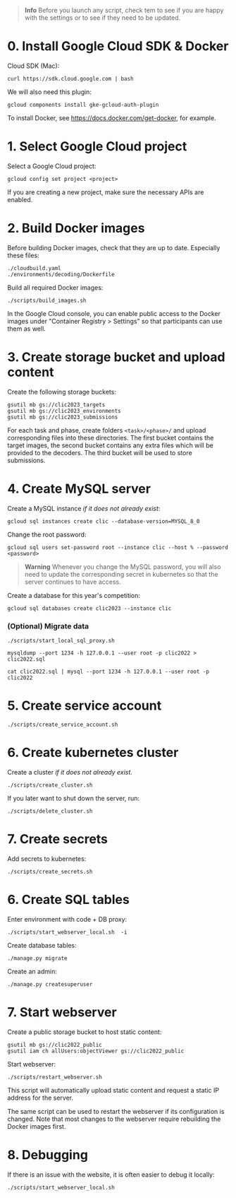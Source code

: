 > **Info**
> Before you launch any script, check tem to see if you are happy with the
> settings or to see if they need to be updated.

# 0. Install Google Cloud SDK & Docker

Cloud SDK (Mac):

	curl https://sdk.cloud.google.com | bash

We will also need this plugin:

	gcloud components install gke-gcloud-auth-plugin

To install Docker, see https://docs.docker.com/get-docker, for example.

# 1. Select Google Cloud project

Select a Google Cloud project:

	gcloud config set project <project>

If you are creating a new project, make sure the necessary APIs are enabled.

# 2. Build Docker images

Before building Docker images, check that they are up to date. Especially these files:

	./cloudbuild.yaml
	./environments/decoding/Dockerfile

Build all required Docker images:

	./scripts/build_images.sh

In the Google Cloud console, you can enable public access to the Docker images under
"Container Registry > Settings" so that participants can use them as well.

# 3. Create storage bucket and upload content

Create the following storage buckets:

	gsutil mb gs://clic2023_targets
	gsutil mb gs://clic2023_environments
	gsutil mb gs://clic2023_submissions

For each task and phase, create folders `<task>/<phase>/` and upload corresponding files into these
directories. The first bucket contains the target images, the second bucket contains any extra files
which will be provided to the decoders. The third bucket will be used to store submissions.

# 4. Create MySQL server

Create a MySQL instance _if it does not already exist_:

	gcloud sql instances create clic --database-version=MYSQL_8_0

 Change the root password:

	gcloud sql users set-password root --instance clic --host % --password <password>

> **Warning**
> Whenever you change the MySQL password, you will also need to update the corresponding secret
> in kubernetes so that the server continues to have access.

Create a database for this year's competition:

	gcloud sql databases create clic2023 --instance clic

### (Optional) Migrate data

	./scripts/start_local_sql_proxy.sh

	mysqldump --port 1234 -h 127.0.0.1 --user root -p clic2022 > clic2022.sql

	cat clic2022.sql | mysql --port 1234 -h 127.0.0.1 --user root -p clic2022


# 5. Create service account

	./scripts/create_service_account.sh


# 6. Create kubernetes cluster

Create a cluster _if it does not already exist_.

	./scripts/create_cluster.sh

If you later want to shut down the server, run:

	./scripts/delete_cluster.sh


# 7. Create secrets

Add secrets to kubernetes:

	./scripts/create_secrets.sh


# 6. Create SQL tables

Enter environment with code + DB proxy:

	./scripts/start_webserver_local.sh  -i

Create database tables:

	./manage.py migrate

Create an admin:

	./manage.py createsuperuser


# 7. Start webserver

Create a public storage bucket to host static content:

	gsutil mb gs://clic2022_public
	gsutil iam ch allUsers:objectViewer gs://clic2022_public

Start webserver:

	./scripts/restart_webserver.sh

This script will automatically upload static content and request a static IP address
for the server.

The same script can be used to restart the webserver if its configuration is changed.
Note that most changes to the webserver require rebuilding the Docker images first.

# 8. Debugging

If there is an issue with the website, it is often easier to debug it locally:

	./scripts/start_webserver_local.sh
